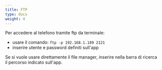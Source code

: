 ```yaml
---
title: FTP
type: docs
weight: 4
---
```


Per accedere al telefono tramite ftp da terminale:
- usare il comando: `ftp -p 192.168.1.189 2121`
- inserire utente e password definiti sull'app

Se si vuole usare direttamente il file manager, inserire nella barra di ricerca il percorso indicato sull'app.
